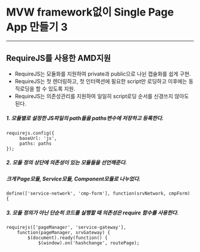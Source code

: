 # MVW framework없이 Single Page App 만들기 3

***

## RequireJS를 사용한 AMD지원

 - RequireJS는 모듈화를 지원하여 private과 public으로 나뉜 캡슐화를 쉽게 구현. 
 - RequireJS는 첫 렌더링하고, 첫 인터랙션에 필요한 script만 로딩하고 이후에는 동직로딩을 할 수 있도록 지원.
 - RequireJS는 의존성관리를 지원하여 일일히 script로딩 순서를 신경쓰지 않아도 된다.
 
##### 1. 모듈별로 설정한 JS파일의 path들을 paths변수에 저장하고 등록한다.
 
    requirejs.config({
         baseUrl: 'js',
         paths: paths
    });
    
##### 2. 모듈 정의 상단에 의존성이 있는 모듈들을 선언해준다.
##### 크게 Page모듈, Service모듈, Component모듈로 나누었다.

    define(['service-network', 'cmp-form'], function(srvNetwork, cmpForm) {
    
##### 3. 모듈 정의가 아닌 단순히 코드를 실행할 때 의존성은 require 함수를 사용한다. 

    requirejs(['pageManager', 'service-gateway'],
        function(pageManager, srvGateway) {
            $(document).ready(function() {
                $(window).on('hashchange', routePage);